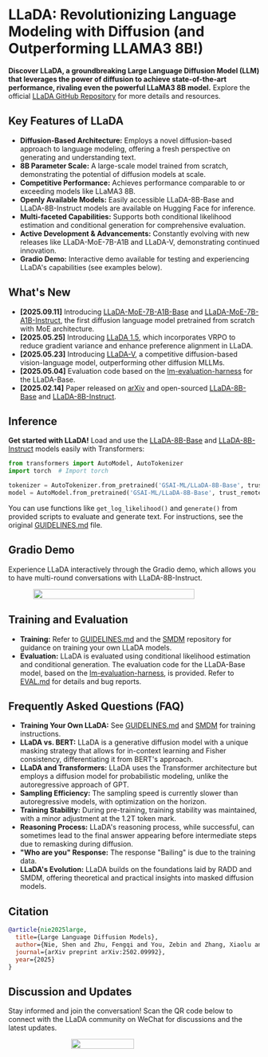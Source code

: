# LLaDA: Revolutionizing Language Modeling with Diffusion (and Outperforming LLAMA3 8B!)

**Discover LLaDA, a groundbreaking Large Language Diffusion Model (LLM) that leverages the power of diffusion to achieve state-of-the-art performance, rivaling even the powerful LLaMA3 8B model.** Explore the official [LLaDA GitHub Repository](https://github.com/ML-GSAI/LLaDA) for more details and resources.

## Key Features of LLaDA

*   **Diffusion-Based Architecture:** Employs a novel diffusion-based approach to language modeling, offering a fresh perspective on generating and understanding text.
*   **8B Parameter Scale:**  A large-scale model trained from scratch, demonstrating the potential of diffusion models at scale.
*   **Competitive Performance:**  Achieves performance comparable to or exceeding models like LLaMA3 8B.
*   **Openly Available Models:** Easily accessible LLaDA-8B-Base and LLaDA-8B-Instruct models are available on Hugging Face for inference.
*   **Multi-faceted Capabilities:** Supports both conditional likelihood estimation and conditional generation for comprehensive evaluation.
*   **Active Development & Advancements:** Constantly evolving with new releases like LLaDA-MoE-7B-A1B and LLaDA-V, demonstrating continued innovation.
*   **Gradio Demo:**  Interactive demo available for testing and experiencing LLaDA's capabilities (see examples below).

## What's New

*   **[2025.09.11]** Introducing [LLaDA-MoE-7B-A1B-Base](https://huggingface.co/inclusionAI/LLaDA-MoE-7B-A1B-Base) and [LLaDA-MoE-7B-A1B-Instruct](https://huggingface.co/inclusionAI/LLaDA-MoE-7B-A1B-Instruct), the first diffusion language model pretrained from scratch with MoE architecture.
*   **[2025.05.25]** Introducing [LLaDA 1.5](https://ml-gsai.github.io/LLaDA-1.5-Demo/), which incorporates VRPO to reduce gradient variance and enhance preference alignment in LLaDA.
*   **[2025.05.23]** Introducing [LLaDA-V](https://ml-gsai.github.io/LLaDA-V-demo/), a competitive diffusion-based vision-language model, outperforming other diffusion MLLMs.
*   **[2025.05.04]** Evaluation code based on the [lm-evaluation-harness](https://github.com/EleutherAI/lm-evaluation-harness) for the LLaDA-Base.
*   **[2025.02.14]** Paper released on [arXiv](https://arxiv.org/abs/2502.09992) and open-sourced [LLaDA-8B-Base](https://huggingface.co/GSAI-ML/LLaDA-8B-Base) and [LLaDA-8B-Instruct](https://huggingface.co/GSAI-ML/LLaDA-8B-Instruct).

## Inference

**Get started with LLaDA!**  Load and use the [LLaDA-8B-Base](https://huggingface.co/GSAI-ML/LLaDA-8B-Base) and [LLaDA-8B-Instruct](https://huggingface.co/GSAI-ML/LLaDA-8B-Instruct) models easily with Transformers:

```python
from transformers import AutoModel, AutoTokenizer
import torch  # Import torch

tokenizer = AutoTokenizer.from_pretrained('GSAI-ML/LLaDA-8B-Base', trust_remote_code=True)
model = AutoModel.from_pretrained('GSAI-ML/LLaDA-8B-Base', trust_remote_code=True, torch_dtype=torch.bfloat16)
```

You can use functions like `get_log_likelihood()` and `generate()` from provided scripts to evaluate and generate text. For instructions, see the original [GUIDELINES.md](GUIDELINES.md) file.

## Gradio Demo

Experience LLaDA interactively through the Gradio demo, which allows you to have multi-round conversations with LLaDA-8B-Instruct.

<div style="display: flex; justify-content: center; flex-wrap: wrap;">
    <img src="./imgs/example_gradio.gif" style="width: 80%" />
</div>

## Training and Evaluation

*   **Training:** Refer to [GUIDELINES.md](GUIDELINES.md) and the [SMDM](https://github.com/ML-GSAI/SMDM) repository for guidance on training your own LLaDA models.
*   **Evaluation:**  LLaDA is evaluated using conditional likelihood estimation and conditional generation. The evaluation code for the LLaDA-Base model, based on the [lm-evaluation-harness](https://github.com/EleutherAI/lm-evaluation-harness), is provided. Refer to [EVAL.md](EVAL.md) for details and bug reports.

## Frequently Asked Questions (FAQ)

*   **Training Your Own LLaDA:** See [GUIDELINES.md](GUIDELINES.md) and [SMDM](https://github.com/ML-GSAI/SMDM) for training instructions.
*   **LLaDA vs. BERT:** LLaDA is a generative diffusion model with a unique masking strategy that allows for in-context learning and Fisher consistency, differentiating it from BERT's approach.
*   **LLaDA and Transformers:** LLaDA uses the Transformer architecture but employs a diffusion model for probabilistic modeling, unlike the autoregressive approach of GPT.
*   **Sampling Efficiency:** The sampling speed is currently slower than autoregressive models, with optimization on the horizon.
*   **Training Stability:** During pre-training, training stability was maintained, with a minor adjustment at the 1.2T token mark.
*   **Reasoning Process:** LLaDA's reasoning process, while successful, can sometimes lead to the final answer appearing before intermediate steps due to remasking during diffusion.
*   **"Who are you" Response:** The response "Bailing" is due to the training data.
*   **LLaDA's Evolution:** LLaDA builds on the foundations laid by RADD and SMDM, offering theoretical and practical insights into masked diffusion models.

## Citation

```bibtex
@article{nie2025large,
  title={Large Language Diffusion Models},
  author={Nie, Shen and Zhu, Fengqi and You, Zebin and Zhang, Xiaolu and Ou, Jingyang and Hu, Jun and Zhou, Jun and Lin, Yankai and Wen, Ji-Rong and Li, Chongxuan},
  journal={arXiv preprint arXiv:2502.09992},
  year={2025}
}
```

## Discussion and Updates

Stay informed and join the conversation! Scan the QR code below to connect with the LLaDA community on WeChat for discussions and the latest updates.
<div style="display: flex; justify-content: center; flex-wrap: wrap;">
    <img src="./imgs/QR.JPG" style="width: 50%" />
</div>